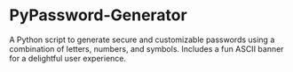 # PyPassword-Generator
A Python script to generate secure and customizable passwords using a combination of letters, numbers, and symbols. Includes a fun ASCII banner for a delightful user experience.
